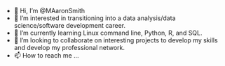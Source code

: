 - 👋 Hi, I’m @MAaronSmith
- 👀 I’m interested in transitioning into a data analysis/data science/software development career.
- 🌱 I’m currently learning Linux command line, Python, R, and SQL.
- 💞️ I’m looking to collaborate on interesting projects to develop my skills and develop my professional network.
- 📫 How to reach me ...

<!---
MAaronSmith/MAaronSmith is a ✨ special ✨ repository because its `README.md` (this file) appears on your GitHub profile.
You can click the Preview link to take a look at your changes.
--->

